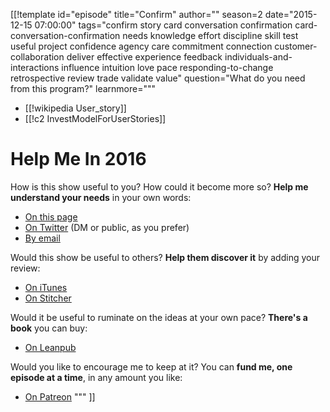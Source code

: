 [[!template id="episode"
title="Confirm"
author=""
season=2
date="2015-12-15 07:00:00"
tags="confirm story card conversation confirmation card-conversation-confirmation needs knowledge effort discipline skill test useful project confidence agency care commitment connection customer-collaboration deliver effective experience feedback individuals-and-interactions influence intuition love pace responding-to-change retrospective review trade validate value"
question="What do you need from this program?"
learnmore="""
- [[!wikipedia User_story]]
- [[!c2 InvestModelForUserStories]]

# Help Me In 2016

How is this show useful to you? How could it become more so? **Help
me understand your needs** in your own words:

- [On this page](https://agilein3minut.es/cgi/ikiwiki?do=comment&page=33)
- [On Twitter](https://twitter.com/schmonz) (DM or public, as you prefer)
- [By email](mailto:schmonz@agilein3minut.es)

Would this show be useful to others? **Help them discover it** by
adding your review:

- [On iTunes](https://geo.itunes.apple.com/us/podcast/agile-in-3-minutes/id1043107219?mt=2)
- [On Stitcher](http://www.stitcher.com/s?fid=74689&refid=stpr)

Would it be useful to ruminate on the ideas at your own pace?
**There's a book** you can buy:

- [On Leanpub](https://leanpub.com/agilein3minutes)

Would you like to encourage me to keep at it? You can **fund me,
one episode at a time**, in any amount you like:

- [On Patreon](https://www.patreon.com/schmonz)
"""
]]
